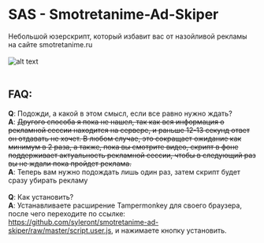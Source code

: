 # SAS - Smotretanime-Ad-Skiper
Небольшой юзерскрипт, который избавит вас от назойливой рекламы на сайте smotretanime.ru
<br>
<br>
![alt text](https://pp.userapi.com/c851320/v851320732/8ac35/xwJ5i8tc_wc.jpg)
<br>
<br>
## FAQ:
**Q**: Подожди, а какой в этом смысл, если все равно нужно ждать?
<br>
**A**: ~~Другого способа я пока не нашел, так как вся информация о рекламной сессии находится на сервере, и раньше 12-13 секунд ответ он отдавать не хочет. В любом случае, это сокращает ожидание как минимум в 2 раза, а также, пока вы смотрите видео, скрипт в фоне поддерживает актуальность рекламной сессии, чтобы в следующий раз вы не ждали пока пройдет реклама.~~<br>
**A**: Теперь вам нужно подождать лишь один раз, затем скрипт будет сразу убирать рекламу
<br>
<br>
**Q**: Как установить?
<br>
**A**: Устанавливаете расширение Tampermonkey для своего браузера, после чего переходите по ссылке: https://github.com/syleront/smotretanime-ad-skiper/raw/master/script.user.js, и нажимаете кнопку установить.